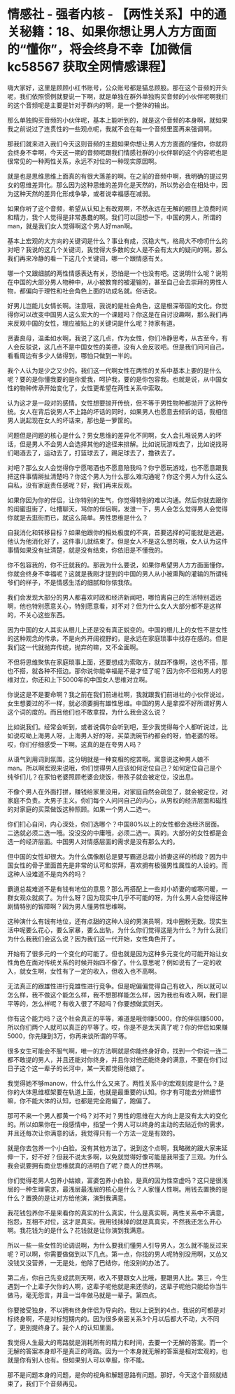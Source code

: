 # 情感社 - 强者内核 - 【两性关系】中的通关秘籍：18、如果你想让男人方方面面的“懂你”，将会终身不幸【加微信 kc58567 获取全网情感课程】

嗨大家好，这里是顾顾小红书账号，公众账号都是猫总顾股。那在这个音频的开头呢，我们依照惯例就要说一下啊，就是单独在群外单独购买音频的小伙伴呢啊我们的这个音频呢是主要是针对于群内的啊，是一个整体的输出。

那么单独购买音频的小伙伴呢，基本上能听到的，就是这个音频的本身啊，就如果我之前说过了连贯性的一些观点呢，我就不会在每一个音频里面再来强调啊。

那我们就来进入我们今天这则音频的主题如果你想让男人方方面面的懂你，你就将会终身不幸啊，今天这一期的音频呢跟我们情感社群的小伙伴聊的这个内容呢也是很常见的一种两性关系，永远不对位的一种现实原因啊。

就是也是思维思维上面真的有很大落差的啊。在之前的音频中啊，我明确的提过男女的思维差异化。那么因为这种思维的差异化是天然的，所以势必会在相处中，因为这种天然的差异化形成争挚，或者说幸福感在减弱。

如果你听了这个音频，希望从认知上有改观啊，不然永远在无解的题目上浪费时间和精力，我个人觉得是非常愚蠢的啊。我们可以回想一下，中国的男人，所谓的man，就是我们女人觉得啊这个男人好man啊。

基本上宏观的大方向的关键词是什么？事业有成，沉稳大气，格局大不唠叨什么的对吧？我说的这几个关键词，我觉得大多数的女人是不会有太大的疑问的啊。那么我们再来冷静的看一下这几个关键词，哪一个跟情感有关。

哪一个又跟细腻的两性情感表达有关，恐怕是一个也没有吧。这说明什么呢？说明在中国的大部分男人物种中，从小被教育的被灌输的，甚至自己会去崇拜的男性人物，都偏向于理性和社会角色上面的功成名就。俗话说。

好男儿岂能儿女情长啊。注意哦，我说的是社会角色，这是根深蒂固的文化。你觉得你可以改变中国男人这么宏大的一个课题吗？你这是在自讨没趣啊，那么我们再来反观中国的女性，理应被贴上的关键词是什么呢？持家有道。

贤妻良母，温柔如水啊，我说了这几点，作为女性，你们冷静思考，从古至今，有人会反驳说，这几点不是中国女性的美德，没有人会反驳吧。但是我们问问自己，看看周边有多少人做得到，哪怕只做到一半的。

我个人认为是少之又少的。我们这一代啊女性在两性的关系中基本上要的是什么呢？要的是你懂我要的是你爱我，呵护我，要的是你包容我。也就是说，从中国女性的物种传承开始变化了，女性更希望在两性关系中索取。

认为这才是一段对的感情。女性想要抛开传统，但不等于男性物种都抛开了这种传统。女人在背后说男人不上路的坏话的同时，如果男人也愿意去倾诉的话，我相信男人说起现在女人的坏话来，那也是一箩筐的。

问题但是问题的核心是什么？男女思维的差异化不同啊，女人会扎堆说男人的坏话，但是男人不会男人会选择其他的途径来排解。比如说玩游戏去了，比如说找哥们喝酒去了，运动去了，打篮球去了，踢足球去了，撸铁去了。

对吧？那么女人会觉得你宁愿喝酒也不愿意陪我吗？你宁愿玩游戏，也不愿意跟我把这件事情掰扯清楚吗？你这个男人为什么那么难沟通呢？你这个男人为什么这么自私，没有家庭责任感呢？好，我们再来反观。

如果你因为你的伴侣，让你特别的生气，你觉得特别的难以沟通。然后你就去跟你的闺蜜逛街了，吐槽聊天，骂你的伴侣啊，发泄一下，男人会怎么觉得男人会觉得你就是去逛街而已，就这么简单。男性思维是什么？

自我消化和转移目标？如果他跟你的相处极度的不爽，首要选择的可能就是逃避。他认为他消化好了，这件事儿就结束了。但是女人不是这么想的哦，女人认为这件事情如果没有扯清楚，就是没有结束，你依旧是不懂我的。

你不包容我的，你不迁就我的。那我为什么要说，如果你希望男人方方面面懂你，你就会终身不幸福呢？这就是我刚才提到的中国的男人从小被熏陶的灌输的所谓纯爷们的样子，不是情感生活的细腻和你侬我侬。

我们会发现大部分的男人都喜欢时政和经济新闻吧，哪怕离自己的生活特别遥远啊，他也特别愿意关心，特别愿意看，对不对？但为什么女人大部分都不是这样的，不关心这些东西。

因为中国的女人其实从根儿上还是没有真正蜕变的。中国的根儿上的女性不是女性的这种观念的传承，不是向外开阔视野的，是永远在家庭琐事中找存在感的。但是我们这一代就抛弃传统，抛弃的嘛，又不全面啊。

不但将思维聚焦在家庭琐事上面，还要想成为索取方，就四不像啊，这也不搭，那也不搭，就各种不搭边。那你说你能幸福是不是才怪了呢？因为你不但和男人的思维对立，你还和上下5000年的中国女人思维对立啊。

你说这是不是要命啊？我之前在我们前进社啊，我就跟我们前进社的小伙伴说过，女生想要过的不一样，就必须要拥有雄性思维。中国的男人是拿捏不好所谓好男人这个词的度的。而且他们也不敢拿捏，为什么我会这么说？

比如说我们。经常会听到，或者说偶尔会听到吧，至少我觉得每个人都听说过，比如说哎呦上海男人呀，上海男人好的呀，买菜洗碗节约都会的呀，怕老婆的呀。哎，你们仔细感受一下啊。这真的是在夸男人吗？

从语气到用词到氛围，这分明就是一种变相的挖苦啊。寓意说这种男人娘不man。所以啊宏观来说哦，你们觉得男人应该如何定位自己？如何定位自己是个纯爷们儿？在家怕老婆照顾老婆会烧饭，带孩子就会被定位，没出息。

不像个男人在外面打拼，赚钱给家里没用，对家庭自然会疏忽了，就会被定位，对家庭不负责。大男子主义。你们每个人问问自己的内心，从男权的经济层面和磁性的对家庭的买菜做饭这种照顾。如果一个男人二选一。

你们扪心自问，内心深处，你们选哪个？中国80%以上的女性都会选经济层面。二选就必须二选一哦。没没没的中庸哦，必须二选一。真的。大部分的女性都是会选一的经济层面。中国男人对情感层面的需求是没有那么大的。

但中国的女性却很大。为什么偶像剧总是要写霸道总裁小娇妻这样的桥段？因为中国女性的骨子里面首先是非常的认可和崇拜，喜欢拥有极强男性属性的人设的。而这种人设难道不是向外的吗？

霸道总裁难道不是有钱有地位的意思？那么再搭配上一些对小娇妻的嘘寒问暖，一群女观众就疯了。为什么呀？因为现实中几乎不可能的呀，为什么男人会觉得这种剧情特别的智障啊？因为男人懂男性思维啊。

这种演什么有钱有地位，还有点甜的这种人设的男演员啊，戏中圈粉无数。现实生活中呢要么花心，要么家暴，要么出轨，为什么你们觉得这是为什么？为什么我们为什么我我们会这么说？因为我们这一代开始，女性角色开了。

开始有了很多元的一个变化的可能了。但也就是因为这种多元变化的可能开始让女性角色在面对传统关系的时候开始四不像了。什么意思呢？例如说有了一定的收入，就女生啊，女性有了一定的收入，但收入也不高啊。

无法真正的跟雄性进行竞雄性进行竞争。但是呢偏偏觉得自己有收入，所以就可以怎么样，我不做这个能怎么样，我不想那样能怎么样，因为我也有收入啊，我们是平等的，怎么样呢？有收入很了不起吗？你要想做武则天。

你有这个能力吗？这个社会真正的平等，难道是哦你赚5000，你的伴侣赚5000，所以你们两个人就可以真正的平等了。哎，你是不是太天真了呢？你的伴侣如果赚5000，你先赚到3万，你再来谈所谓的平等。

很多女生可能会不服气啊，唯一的方法啊就是你能终身好命，找到一个你说一连二都不敢提的男人，并且还能对你终身，并且你对他还能终身的满意，不要在你们过日子这个这一辈子的长河中，某一天都觉得他娘了。

我觉得她不够manow，什么什么什么又来了。两性关系中的宏观刻度是什么？是你的大体思维框架要在轨道上面，也就是最重要的认知。你才有可能去分辨细节嘛，你不能大体的认知，也都是完全跑偏了，跑偏了。

那可不来一个男人都黄一个吗？对不对？男性的思维在大方向上是没有太大的变化的。所以如果你在一段感情中，指望一个男人可以终身的主动的去贴近你的需求，并且还每次让你满意的话，我觉得只有一个方法一定是有效的。

就是你去包养一个小白脸。没有其他方法了。说到这个点啊，我略微的跟大家来延伸一下，好不好？但我不说太多啊，以免就觉得好像可能是我带歪了三观。为什么我会说要拥有商业思维就真的活明白了呢？商人的世界啊。

你们觉得老男人包养小姑娘，富婆包养小白脸，是真的因为性空虚吗？这只是很浅层的一种生理需求，最浅层最浅层的核心是什么？人家懂人性啊。用钱去置换的是什么？置换的是让对方给他演，演到我满意。

我花钱包养你不是来看你的真实的什么真实，什么是真实啊，两性关系中不满意，抱怨，互相不对位，这才是真实。我用钱抹掉的就是真真实，不然我还怎么开心啊。我花钱为的是什么？花钱就是让你演到我满意。

所以一些一些女性的论调说啊，为什么要我们懂男人引导男人，怎么就不能反过来呢？可以啊，你需要做做到以下几点。第一点，你找的男人呢特别没用啊，又怂又没钱又没营养，一无是处，他除了巴结你，他没别的办法了。

第二点，你自己先变成武则天啊，收入不要跟女人比哦，要跟男人比。第三，今生遇到一个上辈子欠你的人啊，这辈子呢他就是来还债的，这辈子呢他只能给你当牛做马，毫无怨言，并且一当牛做马就是一辈子。第四点。

你要接受独身，不以拥有终身伴侣为导向的。我以上说到的4点，我说的可都是对标终身啊，不是对标短期内的。因为很多亲密关系3个月以后都大不动，大不同了，更别提终身了。我个人的认知里面。

我觉得人生最大的弯路就是消耗所有的精力和时间，去要一个无解的答案。而一个无解的答案本身却不是真正的弯路。因为一个本身就无解的答案是相对宏观的，也就是你有别人也有。但如果别人可以幸服，你不能。

那不是问题本身的问题，是你的视角和解题思路有问题。那好，今天这个音频就结束了，我们下个音频再见。